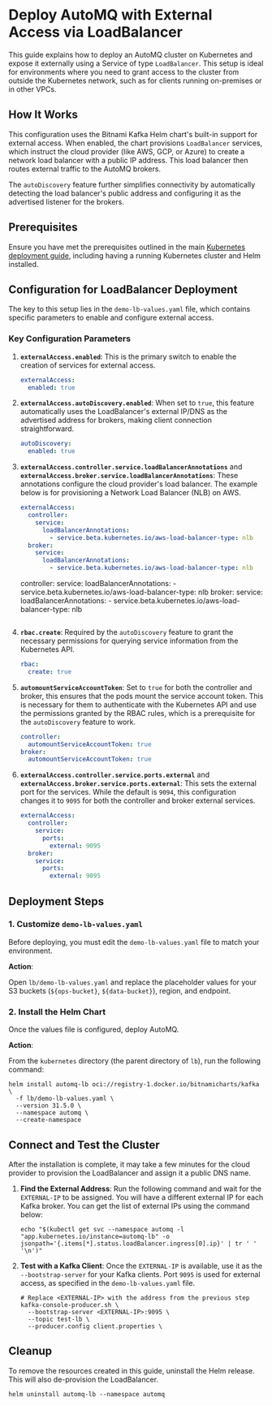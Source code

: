 # Deploy AutoMQ with External Access via LoadBalancer

This guide explains how to deploy an AutoMQ cluster on Kubernetes and expose it externally using a Service of type `LoadBalancer`. This setup is ideal for environments where you need to grant access to the cluster from outside the Kubernetes network, such as for clients running on-premises or in other VPCs.

## How It Works

This configuration uses the Bitnami Kafka Helm chart's built-in support for external access. When enabled, the chart provisions `LoadBalancer` services, which instruct the cloud provider (like AWS, GCP, or Azure) to create a network load balancer with a public IP address. This load balancer then routes external traffic to the AutoMQ brokers.

The `autoDiscovery` feature further simplifies connectivity by automatically detecting the load balancer's public address and configuring it as the advertised listener for the brokers.

## Prerequisites

Ensure you have met the prerequisites outlined in the main [Kubernetes deployment guide](../README.md), including having a running Kubernetes cluster and Helm installed.

## Configuration for LoadBalancer Deployment

The key to this setup lies in the `demo-lb-values.yaml` file, which contains specific parameters to enable and configure external access.

### Key Configuration Parameters

1.  **`externalAccess.enabled`**:
    This is the primary switch to enable the creation of services for external access.
    ```yaml
    externalAccess:
      enabled: true
    ```

2.  **`externalAccess.autoDiscovery.enabled`**:
    When set to `true`, this feature automatically uses the LoadBalancer's external IP/DNS as the advertised address for brokers, making client connection straightforward.
    ```yaml
    autoDiscovery:
      enabled: true
    ```

3.  **`externalAccess.controller.service.loadBalancerAnnotations`** and **`externalAccess.broker.service.loadBalancerAnnotations`**:
    These annotations configure the cloud provider's load balancer. The example below is for provisioning a Network Load Balancer (NLB) on AWS.
    ```yaml
    externalAccess:
      controller:
        service:
          loadBalancerAnnotations:
            - service.beta.kubernetes.io/aws-load-balancer-type: nlb
      broker:
        service:
          loadBalancerAnnotations:
            - service.beta.kubernetes.io/aws-load-balancer-type: nlb
    ```
    controller:
      service:
        loadBalancerAnnotations:
          - service.beta.kubernetes.io/aws-load-balancer-type: nlb
    broker:
      service:
        loadBalancerAnnotations:
          - service.beta.kubernetes.io/aws-load-balancer-type: nlb
    ```

4.  **`rbac.create`**:
    Required by the `autoDiscovery` feature to grant the necessary permissions for querying service information from the Kubernetes API.
    ```yaml
    rbac:
      create: true
    ```

5.  **`automountServiceAccountToken`**:
    Set to `true` for both the controller and broker, this ensures that the pods mount the service account token. This is necessary for them to authenticate with the Kubernetes API and use the permissions granted by the RBAC rules, which is a prerequisite for the `autoDiscovery` feature to work.
    ```yaml
    controller:
      automountServiceAccountToken: true
    broker:
      automountServiceAccountToken: true
    ```

6.  **`externalAccess.controller.service.ports.external`** and **`externalAccess.broker.service.ports.external`**:
    This sets the external port for the services. While the default is `9094`, this configuration changes it to `9095` for both the controller and broker external services.
    ```yaml
    externalAccess: 
      controller:
        service:
          ports:
            external: 9095
      broker:
        service:
          ports:
            external: 9095
    ```

## Deployment Steps

### 1. Customize `demo-lb-values.yaml`

Before deploying, you must edit the `demo-lb-values.yaml` file to match your environment.

**Action**:

Open `lb/demo-lb-values.yaml` and replace the placeholder values for your S3 buckets (`${ops-bucket}`, `${data-bucket}`), region, and endpoint.

### 2. Install the Helm Chart

Once the values file is configured, deploy AutoMQ. 

**Action**:

From the `kubernetes` directory (the parent directory of `lb`), run the following command:

```shell
helm install automq-lb oci://registry-1.docker.io/bitnamicharts/kafka \
  -f lb/demo-lb-values.yaml \
  --version 31.5.0 \
  --namespace automq \
  --create-namespace
```

## Connect and Test the Cluster

After the installation is complete, it may take a few minutes for the cloud provider to provision the LoadBalancer and assign it a public DNS name.

1.  **Find the External Address**:
    Run the following command and wait for the `EXTERNAL-IP` to be assigned. You will have a different external IP for each Kafka broker. You can get the list of external IPs using the command below:
    ```shell
    echo "$(kubectl get svc --namespace automq -l "app.kubernetes.io/instance=automq-lb" -o jsonpath='{.items[*].status.loadBalancer.ingress[0].ip}' | tr ' ' '\n')"
    ```

2.  **Test with a Kafka Client**:
    Once the `EXTERNAL-IP` is available, use it as the `--bootstrap-server` for your Kafka clients.
    Port `9095` is used for external access, as specified in the `demo-lb-values.yaml` file.
    ```shell
    # Replace <EXTERNAL-IP> with the address from the previous step
    kafka-console-producer.sh \
      --bootstrap-server <EXTERNAL-IP>:9095 \
      --topic test-lb \
      --producer.config client.properties \
    ```

## Cleanup

To remove the resources created in this guide, uninstall the Helm release. This will also de-provision the LoadBalancer.

```shell
helm uninstall automq-lb --namespace automq
```